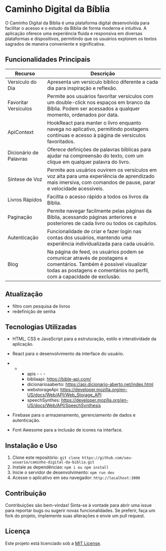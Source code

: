 # Caminho Digital da Bíblia

O Caminho Digital da Bíblia é uma plataforma digital desenvolvida para facilitar o acesso e o estudo da Bíblia de forma moderna e intuitiva. A aplicação oferece uma experiência fluida e responsiva em diversas plataformas e dispositivos, permitindo que os usuários explorem os textos sagrados de maneira conveniente e significativa.

## Funcionalidades Principais
| Recurso             | Descrição                                                                                                                                                 |
|---------------------|-----------------------------------------------------------------------------------------------------------------------------------------------------------|
| Versículo do Dia    | Apresenta um versículo bíblico diferente a cada dia para inspiração e reflexão.                                                                         |
| Favoritar Versículos| Permite aos usuários favoritar versículos com um double-click nos espaços em branco da Bíblia. Podem ser acessados a qualquer momento, ordenados por data. |
| ApiContext          | HookReact para manter o livro enquanto navega no aplicativo, permitindo postagens contínuas e acesso à página de versículos favoritados.                |
| Dicionário de Palavras | Oferece definições de palavras bíblicas para ajudar na compreensão do texto, com um clique em qualquer palavra do livro.                                |
| Síntese de Voz      | Permite aos usuários ouvirem os versículos em voz alta para uma experiência de aprendizado mais imersiva, com comandos de pause, parar e velocidade acessíveis. |
| Livros Rápidos      | Facilita o acesso rápido a todos os livros da Bíblia.                                                                                                      |
| Paginação           | Permite navegar facilmente pelas páginas da Bíblia, acessando páginas anteriores e posteriores de cada livro ou todos os capítulos.                       |
| Autenticação        | Funcionalidade de criar e fazer login nas contas dos usuários, mantendo uma experiência individualizada para cada usuário.                                |
| Blog                | Na página de feed, os usuários podem se comunicar através de postagens e comentários. Também é possível visualizar todas as postagens e comentários no perfil, com a capacidade de exclusão. |

## Atualização 

- filtro com pesquisa de livros
- redefinição de senha

## Tecnologias Utilizadas

- HTML, CSS e JavaScript para a estruturação, estilo e interatividade da aplicação.
- React para o desenvolvimento da interface do usuário.
- - - apis - - -
    - bibliaapi: https://bible-api.com/
    - dicionarioaaberto: https://api.dicionario-aberto.net/index.html
    - webstorageApi: https://developer.mozilla.org/en-US/docs/Web/API/Web_Storage_API
    - speechSynthes: https://developer.mozilla.org/en-US/docs/Web/API/SpeechSynthesis
      
- Firebase para o armazenamento, gerenciamento de dados e autenticação.
- Font Awesome para a inclusão de ícones na interface.

## Instalação e Uso

1. Clone este repositório: `git clone https://github.com/seu-usuario/caminho-digital-da-biblia.git`
2. Instale as dependências: `npm i ou npm install`
3. Inicie o servidor de desenvolvimento: `npm run dev`
4. Acesse o aplicativo em seu navegador: `http://localhost:3000`

## Contribuição

Contribuições são bem-vindas! Sinta-se à vontade para abrir uma issue para reportar bugs ou sugerir novas funcionalidades. Se preferir, faça um fork do projeto, implemente suas alterações e envie um pull request.

## Licença

Este projeto está licenciado sob a [MIT License](https://opensource.org/licenses/MIT).
